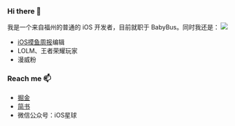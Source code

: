 
### Hi there 👋

<img align="right" src="https://github-readme-stats.vercel.app/api?username=teney97&&show_icons=true&theme=github_dark" />


我是一个来自福州的普通的 iOS 开发者，目前就职于 BabyBus。同时我还是：

- [iOS摸鱼周报](https://github.com/zhangferry/iOSWeeklyLearning)编辑
- LOLM、王者荣耀玩家
- 漫威粉

<!--
**teney97/teney97** is a ✨ _special_ ✨ repository because its `README.md` (this file) appears on your GitHub profile.

Here are some ideas to get you started:

- 🔭 I’m currently working on ...
- 🌱 I’m currently learning ...
- 👯 I’m looking to collaborate on ...
- 🤔 I’m looking for help with ...
- 💬 Ask me about ...
- 📫 How to reach me: ...
- 😄 Pronouns: ...
- ⚡ Fun fact: ...
-->


### Reach me 📫

- [掘金](https://juejin.cn/user/782508012091645/posts)
- [简书](https://www.jianshu.com/u/7c0b405b4b46)
- 微信公众号：iOS星球
